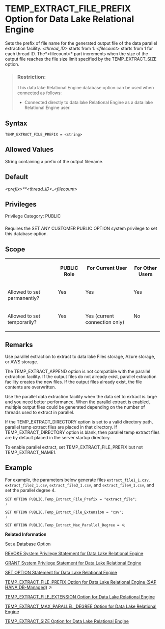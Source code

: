 <!-- loio09cd773ef6924c119dd3adea2e91bd96 -->

# TEMP\_EXTRACT\_FILE\_PREFIX Option for Data Lake Relational Engine

Sets the prefix of file name for the generated output file of the data parallel extraction facility. *<thread\_ID\>* starts from 1. *<filecount\>* starts from 1 for each thread ID. The*<filecount\>* part increments when the size of the output file reaches the file size limit specified by the TEMP\_EXTRACT\_SIZE option.



> ### Restriction:  
> This data lake Relational Engine database option can be used when connected as follows:
> 
> -   Connected directly to data lake Relational Engine as a data lake Relational Engine user.



<a name="loio09cd773ef6924c119dd3adea2e91bd96__temp_extract_file_prefix_syntax1"/>

## Syntax

```
TEMP_EXTRACT_FILE_PREFIX = <string>
```



<a name="loio09cd773ef6924c119dd3adea2e91bd96__temp_extract_file_prefix_values1"/>

## Allowed Values

String containing a prefix of the output filename.



<a name="loio09cd773ef6924c119dd3adea2e91bd96__temp_extract_file_prefix_default1"/>

## Default

*<prefix\>**<thread\_ID\>*\_*<filecount\>*



<a name="loio09cd773ef6924c119dd3adea2e91bd96__temp_extract_file_prefix_priv1"/>

## Privileges

Privilege Category: PUBLIC



### 

Requires the SET ANY CUSTOMER PUBLIC OPTION system privilege to set this database option.



<a name="loio09cd773ef6924c119dd3adea2e91bd96__temp_extract_file_prefix_scope1"/>

## Scope


<table>
<tr>
<th valign="top">

 



</th>
<th valign="top">

PUBLIC Role



</th>
<th valign="top">

For Current User



</th>
<th valign="top">

For Other Users



</th>
</tr>
<tr>
<td valign="top">

Allowed to set permanently?



</td>
<td valign="top">

Yes



</td>
<td valign="top">

Yes



</td>
<td valign="top">

Yes



</td>
</tr>
<tr>
<td valign="top">

Allowed to set temporarily?



</td>
<td valign="top">

Yes



</td>
<td valign="top">

Yes \(current connection only\)



</td>
<td valign="top">

No



</td>
</tr>
</table>



<a name="loio09cd773ef6924c119dd3adea2e91bd96__temp_extract_file_prefix_remarks1"/>

## Remarks

Use parallel extraction to extract to data lake Files storage, Azure storage, or AWS storage.

The TEMP\_EXTRACT\_APPEND option is not compatible with the parallel extraction facility. If the output files do not already exist, parallel extraction facility creates the new files. If the output files already exist, the file contents are overwritten.

Use the parallel data extraction facility when the data set to extract is large and you need better performance. When the parallel extract is enabled, multiple output files could be generated depending on the number of threads used to extract in parallel.

If the TEMP\_EXTRACT\_DIRECTORY option is set to a valid directory path, parallel temp extract files are placed in that directory. If TEMP\_EXTRACT\_DIRECTORY option is blank, then parallel temp extract files are by default placed in the server startup directory.

To enable parallel extract, set TEMP\_EXTRACT\_FILE\_PREFIX but not TEMP\_EXTRACT\_NAME1.



## Example

For example, the parameters below generate files `extract_file1_1.csv`, `extract_file2_1.csv`, `extract_file3_1.csv`, and `extract_file4_1.csv`, and set the parallel degree 4.

```
SET OPTION PUBLIC.Temp_Extract_File_Prefix = "extract_file";
;
```

```
SET OPTION PUBLIC.Temp_Extract_File_Extension = "csv";
;
```

```
SET OPTION PUBLIC.Temp_Extract_Max_Parallel_Degree = 4;

```

**Related Information**  


[Set a Database Option](set-a-database-option-0dcb893.md "You set options with the SET OPTION statement.")

[REVOKE System Privilege Statement for Data Lake Relational Engine](../080-sql-statements/revoke-system-privilege-statement-for-data-lake-relational-engine-a3eadda.md "Removes specific system privileges from specific users and the right to administer the privilege.")

[GRANT System Privilege Statement for Data Lake Relational Engine](../080-sql-statements/grant-system-privilege-statement-for-data-lake-relational-engine-a3dfcb0.md "Grants specific system privileges to users or roles, with or without administrative rights.")

[SET OPTION Statement for Data Lake Relational Engine](../080-sql-statements/set-option-statement-for-data-lake-relational-engine-a625da7.md "Changes options that affect the behavior of the database and its compatibility with Transact-SQL. Setting the value of an option can change the behavior for all users or an individual user, in either a temporary or permanent scope.")

[TEMP_EXTRACT_FILE_PREFIX Option for Data Lake Relational Engine (SAP HANA DB-Managed)](https://help.sap.com/viewer/a898e08b84f21015969fa437e89860c8/2023_2_QRC/en-US/af977f36d280410dba64b6bfe2608179.html "Sets the prefix of file name for the generated output file of the data parallel extraction facility. thread_ID starts from 1. filecount starts from 1 for each thread ID. Thefilecount part increments when the size of the output file reaches the file size limit specified by the TEMP_EXTRACT_SIZE option.") :arrow_upper_right:

[TEMP\_EXTRACT\_FILE\_EXTENSION Option for Data Lake Relational Engine](temp-extract-file-extension-option-for-data-lake-relational-engine-896be73.md "Sets the file name extension for the generated output file of the data parallel extraction facility. When you specify the TEMP_EXTRACT_FILE_EXTENSION option, each file name generated becomes prefix thread_ID_filecount.file extension.")

[TEMP\_EXTRACT\_MAX\_PARALLEL\_DEGREE Option for Data Lake Relational Engine](temp-extract-max-parallel-degree-option-for-data-lake-relational-engine-00f65e6.md "Sets the maximum parallel degree for the data extraction facility. The TEMP_EXTRACT_MAX_PARALLEL_DEGREE option limits the maximum number of threads that run in parallel to extract data.")

[TEMP\_EXTRACT\_SIZE Option for Data Lake Relational Engine](temp-extract-size-option-for-data-lake-relational-engine-096c15c.md "Sets the maximum size (KB) of the corresponding output files generated by the parallel data extraction facility.")

